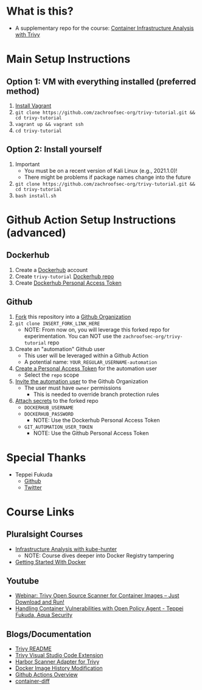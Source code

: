 # What is this?

+ A supplementary repo for the course: [Container Infrastructure Analysis with Trivy](https://app.pluralsight.com/library/courses/container-infrastructure-analysis-trivy/)

# Main Setup Instructions

## Option 1: VM with everything installed **(preferred method)**

1. [Install Vagrant](https://www.vagrantup.com/docs/installation)
2. `git clone https://github.com/zachroofsec-org/trivy-tutorial.git && cd trivy-tutorial`
3. `vagrant up && vagrant ssh`
4. `cd trivy-tutorial`

## Option 2: Install yourself

1. Important
    + You must be on a recent version of Kali Linux (e.g., 2021.1.0)!
    + There might be problems if package names change into the future
2. `git clone https://github.com/zachroofsec-org/trivy-tutorial.git && cd trivy-tutorial`
3. `bash install.sh`

# Github Action Setup Instructions **(advanced)**

## Dockerhub

1. Create a [Dockerhub](https://hub.docker.com/) account
2. Create `trivy-tutorial` [Dockerhub repo](https://docs.docker.com/docker-hub/repos/)
3. Create [Dockerhub Personal Access Token](https://docs.docker.com/docker-hub/access-tokens/)

## Github

1. [Fork](https://docs.github.com/en/github/getting-started-with-github/fork-a-repo) this repository into a [Github Organization](https://docs.github.com/en/github/setting-up-and-managing-organizations-and-teams/creating-a-new-organization-from-scratch)
2. `git clone INSERT_FORK_LINK_HERE`
    + NOTE: From now on, you will leverage this forked repo for experimentation. You can NOT use the `zachroofsec-org/trivy-tutorial` repo
3. Create an "automation" Github user
    + This user will be leveraged within a Github Action
    + A potential name: `YOUR_REGULAR_USERNAME-automation`
4. [Create a Personal Access Token](https://docs.github.com/en/github/authenticating-to-github/creating-a-personal-access-token) for the automation user
    + Select the `repo` scope
5. [Invite the automation user](https://docs.github.com/en/github/setting-up-and-managing-organizations-and-teams/managing-membership-in-your-organization) to the Github Organization
    + The user must have `owner` permissions
        + This is needed to override branch protection rules
6. [Attach secrets](https://docs.github.com/en/actions/reference/encrypted-secrets) to the forked repo
    + `DOCKERHUB_USERNAME`
    + `DOCKERHUB_PASSWORD`
        + NOTE: Use the Dockerhub Personal Access Token
    + `GIT_AUTOMATION_USER_TOKEN`
        + NOTE: Use the Github Personal Access Token

# Special Thanks

+ Teppei Fukuda
    + [Github](https://github.com/knqyf263)
    + [Twitter](https://twitter.com/knqyf263)

# Course Links

## Pluralsight Courses

+ [Infrastructure Analysis with kube-hunter](https://app.pluralsight.com/library/courses/container-infrastructure-analysis-kube-hunter)
    + NOTE: Course dives deeper into Docker Registry tampering
+ [Getting Started With Docker](https://app.pluralsight.com/library/courses/getting-started-docker)

## Youtube

+ [Webinar: Trivy Open Source Scanner for Container Images – Just Download and Run!](https://www.youtube.com/watch?v=XnYxX9uueoQ)
+ [Handling Container Vulnerabilities with Open Policy Agent - Teppei Fukuda, Aqua Security](https://www.youtube.com/watch?v=WKE2XNZ2zr4)

## Blogs/Documentation

+ [Trivy README](https://github.com/aquasecurity/trivy)
+ [Trivy Visual Studio Code Extension](https://github.com/aquasecurity/trivy-vscode-extension)
+ [Harbor Scanner Adapter for Trivy](https://github.com/aquasecurity/harbor-scanner-trivy)
+ [Docker Image History Modification](https://www.justinsteven.com/posts/2021/02/14/docker-image-history-modification)
+ [Github Actions Overview](https://docs.github.com/en/actions/learn-github-actions/introduction-to-github-actions#overview)
+ [container-diff](https://github.com/GoogleContainerTools/container-diff)

